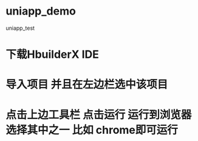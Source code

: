 # uniapp_demo
uniapp_test
# 下载HbuilderX IDE 
# 导入项目 并且在左边栏选中该项目
# 点击上边工具栏 点击运行 运行到浏览器 选择其中之一  比如 chrome即可运行
